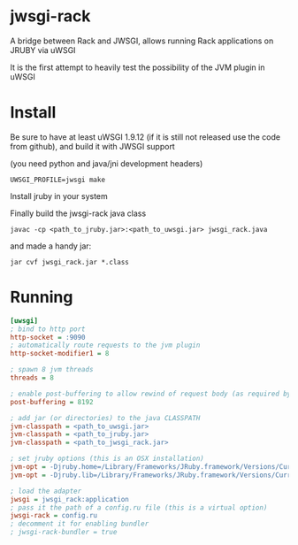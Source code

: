 jwsgi-rack
==========

A bridge between Rack and JWSGI, allows running Rack applications on JRUBY via uWSGI

It is the first attempt to heavily test the possibility of the JVM plugin in uWSGI

Install
=======

Be sure to have at least uWSGI 1.9.12 (if it is still not released use the code from github), and build it with JWSGI support

(you need python and java/jni development headers)

```
UWSGI_PROFILE=jwsgi make
```

Install jruby in your system

Finally build the jwsgi-rack java class

```
javac -cp <path_to_jruby.jar>:<path_to_uwsgi.jar> jwsgi_rack.java
```

and made a handy jar:

```
jar cvf jwsgi_rack.jar *.class
```


Running
=======

```ini
[uwsgi]
; bind to http port
http-socket = :9090
; automatically route requests to the jvm plugin
http-socket-modifier1 = 8

; spawn 8 jvm threads
threads = 8

; enable post-buffering to allow rewind of request body (as required by rack specs)
post-buffering = 8192

; add jar (or directories) to the java CLASSPATH
jvm-classpath = <path_to_uwsgi.jar>
jvm-classpath = <path_to_jruby.jar>
jvm-classpath = <path_to_jwsgi_rack.jar>

; set jruby options (this is an OSX installation)
jvm-opt = -Djruby.home=/Library/Frameworks/JRuby.framework/Versions/Current
jvm-opt = -Djruby.lib=/Library/Frameworks/JRuby.framework/Versions/Current/lib

; load the adapter
jwsgi = jwsgi_rack:application
; pass it the path of a config.ru file (this is a virtual option)
jwsgi-rack = config.ru
; decomment it for enabling bundler
; jwsgi-rack-bundler = true
```
